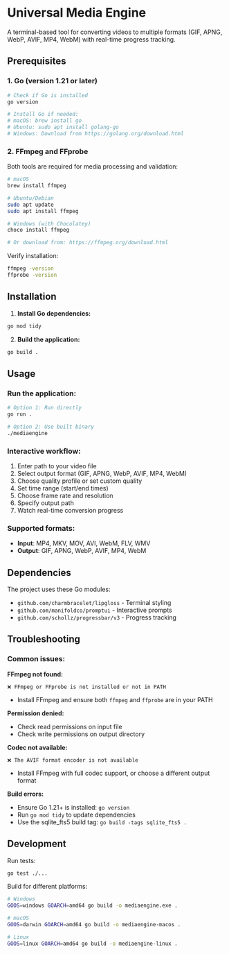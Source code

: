 # Universal Media Engine

A terminal-based tool for converting videos to multiple formats (GIF, APNG, WebP, AVIF, MP4, WebM) with real-time progress tracking.

## Prerequisites

### 1. Go (version 1.21 or later)
```bash
# Check if Go is installed
go version

# Install Go if needed:
# macOS: brew install go
# Ubuntu: sudo apt install golang-go
# Windows: Download from https://golang.org/download.html
```

### 2. FFmpeg and FFprobe
Both tools are required for media processing and validation:

```bash
# macOS
brew install ffmpeg

# Ubuntu/Debian
sudo apt update
sudo apt install ffmpeg

# Windows (with Chocolatey)
choco install ffmpeg

# Or download from: https://ffmpeg.org/download.html
```

Verify installation:
```bash
ffmpeg -version
ffprobe -version
```

## Installation

1. **Install Go dependencies:**
```bash
go mod tidy
```

2. **Build the application:**
```bash
go build .
```

## Usage

### Run the application:
```bash
# Option 1: Run directly
go run .

# Option 2: Use built binary
./mediaengine
```

### Interactive workflow:
1. Enter path to your video file
2. Select output format (GIF, APNG, WebP, AVIF, MP4, WebM)
3. Choose quality profile or set custom quality
4. Set time range (start/end times)
5. Choose frame rate and resolution
6. Specify output path
7. Watch real-time conversion progress

### Supported formats:
- **Input**: MP4, MKV, MOV, AVI, WebM, FLV, WMV
- **Output**: GIF, APNG, WebP, AVIF, MP4, WebM

## Dependencies

The project uses these Go modules:
- `github.com/charmbracelet/lipgloss` - Terminal styling
- `github.com/manifoldco/promptui` - Interactive prompts  
- `github.com/schollz/progressbar/v3` - Progress tracking

## Troubleshooting

### Common issues:

**FFmpeg not found:**
```
❌ FFmpeg or FFprobe is not installed or not in PATH
```
- Install FFmpeg and ensure both `ffmpeg` and `ffprobe` are in your PATH

**Permission denied:**
- Check read permissions on input file
- Check write permissions on output directory

**Codec not available:**
```
❌ The AVIF format encoder is not available
```
- Install FFmpeg with full codec support, or choose a different output format

**Build errors:**
- Ensure Go 1.21+ is installed: `go version`
- Run `go mod tidy` to update dependencies
- Use the sqlite_fts5 build tag: `go build -tags sqlite_fts5 .`

## Development

Run tests:
```bash
go test ./...
```

Build for different platforms:
```bash
# Windows
GOOS=windows GOARCH=amd64 go build -o mediaengine.exe .

# macOS
GOOS=darwin GOARCH=amd64 go build -o mediaengine-macos .

# Linux
GOOS=linux GOARCH=amd64 go build -o mediaengine-linux .
```